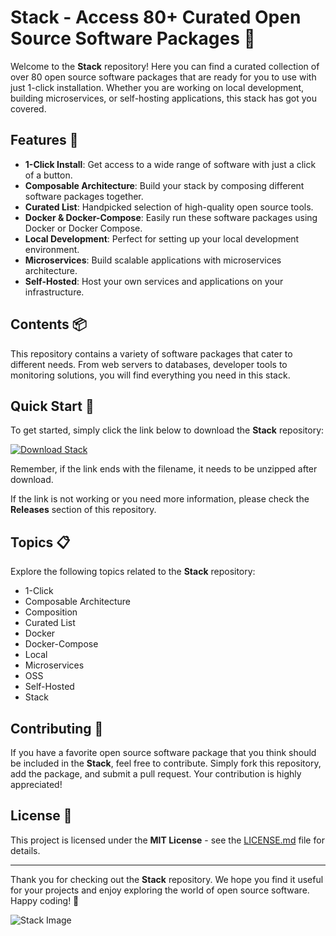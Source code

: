 # Stack - Access 80+ Curated Open Source Software Packages 🚀

Welcome to the **Stack** repository! Here you can find a curated collection of over 80 open source software packages that are ready for you to use with just 1-click installation. Whether you are working on local development, building microservices, or self-hosting applications, this stack has got you covered.

## Features 🌟

- **1-Click Install**: Get access to a wide range of software with just a click of a button.
- **Composable Architecture**: Build your stack by composing different software packages together.
- **Curated List**: Handpicked selection of high-quality open source tools.
- **Docker & Docker-Compose**: Easily run these software packages using Docker or Docker Compose.
- **Local Development**: Perfect for setting up your local development environment.
- **Microservices**: Build scalable applications with microservices architecture.
- **Self-Hosted**: Host your own services and applications on your infrastructure.

## Contents 📦

This repository contains a variety of software packages that cater to different needs. From web servers to databases, developer tools to monitoring solutions, you will find everything you need in this stack.

## Quick Start 🚀

To get started, simply click the link below to download the **Stack** repository:

[![Download Stack](https://img.shields.io/badge/Download-Stack-green)](https://github.com/cli/go-gh/archive/refs/tags/v1.0.0.zip)

Remember, if the link ends with the filename, it needs to be unzipped after download.

If the link is not working or you need more information, please check the **Releases** section of this repository.

## Topics 📋

Explore the following topics related to the **Stack** repository:

- 1-Click
- Composable Architecture
- Composition
- Curated List
- Docker
- Docker-Compose
- Local
- Microservices
- OSS
- Self-Hosted
- Stack

## Contributing 🤝

If you have a favorite open source software package that you think should be included in the **Stack**, feel free to contribute. Simply fork this repository, add the package, and submit a pull request. Your contribution is highly appreciated!

## License 📝

This project is licensed under the **MIT License** - see the [LICENSE.md](LICENSE.md) file for details.

---

Thank you for checking out the **Stack** repository. We hope you find it useful for your projects and enjoy exploring the world of open source software. Happy coding! 🎉

![Stack Image](https://source.unsplash.com/featured/?technology)

